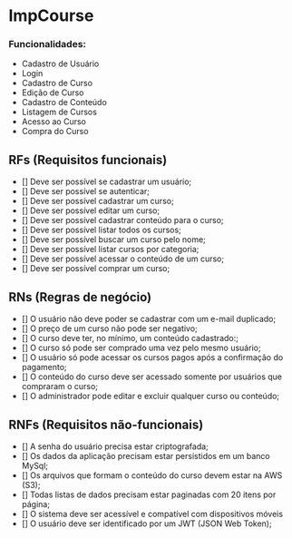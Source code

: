 # ImpCourse

### Funcionalidades:
* Cadastro de Usuário
* Login
* Cadastro de Curso
* Edição de Curso
* Cadastro de Conteúdo
* Listagem de Cursos
* Acesso ao Curso
* Compra do Curso

## RFs (Requisitos funcionais)

- [] Deve ser possível se cadastrar um usuário;
- [] Deve ser possível se autenticar;
- [] Deve ser possível cadastrar um curso;
- [] Deve ser possível editar um curso;
- [] Deve ser possível cadastrar conteúdo para o curso;
- [] Deve ser possível listar todos os cursos;
- [] Deve ser possível buscar um curso pelo nome;
- [] Deve ser possível listar cursos por categoria;
- [] Deve ser possível acessar o conteúdo de um curso;
- [] Deve ser possível comprar um curso;

## RNs (Regras de negócio)

- [] O usuário não deve poder se cadastrar com um e-mail duplicado;
- [] O preço de um curso não pode ser negativo;
- [] O curso deve ter, no mínimo, um conteúdo cadastrado:;
- [] O curso só pode ser comprado uma vez pelo mesmo usuário;
- [] O usuário só pode acessar os cursos pagos após a confirmação do pagamento;
- [] O conteúdo do curso deve ser acessado somente por usuários que compraram o curso;
- [] O administrador pode editar e excluir qualquer curso ou conteúdo;

## RNFs (Requisitos não-funcionais)

- [] A senha do usuário precisa estar criptografada;
- [] Os dados da aplicação precisam estar persistidos em um banco MySql;
- [] Os arquivos que formam o conteúdo do curso devem estar na AWS (S3);
- [] Todas listas de dados precisam estar paginadas com 20 itens por página;
- [] O sistema deve ser acessível e compatível com dispositivos móveis
- [] O usuário deve ser identificado por um JWT (JSON Web Token);
